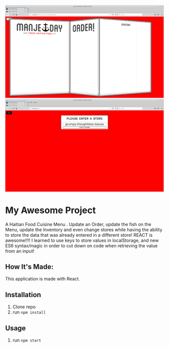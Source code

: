 ![HaitianFoodMenu](public/HaitianFoodMenuMaster.png)
![HaitianFoodMenu](public/h1.png)


# My Awesome Project
A Haitian Food Cuisine Menu .
Update an Order, update the fish on the Menu, update the Inventory and even change stores while having the ability to store the data that was already entered in a different store!
REACT is awesome!!!!
I learned to use keys to store values in localStorage, and new ES6 syntax/magic in order to cut down on code when retrieving the value from an input!


## How It's Made:
This application is made with React.

## Installation

1. Clone repo
2. run `npm install`

## Usage

1. run `npm start`
